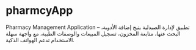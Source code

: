# pharmcyApp
Pharmacy Management Application – تطبيق لإدارة الصيدلية يتيح إضافة الأدوية، البحث عنها، متابعة المخزون، تسجيل المبيعات والوصفات الطبية، مع واجهة سهلة الاستخدام تدعم الهواتف الذكية.
